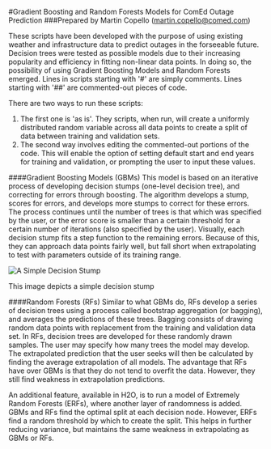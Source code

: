 #Gradient Boosting and Random Forests Models for ComEd Outage Prediction
###Prepared by Martin Copello (martin.copello@comed.com)

These scripts have been developed with the purpose of using existing weather and infrastructure data to predict outages in the 
forseeable future. Decision trees were tested as possible models due to their increasing popularity and efficiency in fitting 
non-linear data points. In doing so, the possibility of using Gradient Boosting Models and Random Forests emerged. Lines in scripts starting with '#' are simply comments. Lines starting with '##' are commented-out pieces of code.

There are two ways to run these scripts:

1. The first one is 'as is'. They scripts, when run, will create a uniformly distributed random variable across all data points to
create a split of data between training and validation sets.
2. The second way involves editing the commented-out portions of the code. This will enable the option of setting default start and
end years for training and validation, or prompting the user to input these values.

####Gradient Boosting Models (GBMs)
This model is based on an iterative process of developing decision stumps (one-level decision tree), and correcting for errors through boosting. The algorithm develops a stump, scores for errors, and develops more stumps to correct for these errors. The process continues until the number of trees is that which was specified by the user, or the error score is smaller than a certain threshold for a certain number of iterations (also specified by the user). Visually, each decision stump fits a step function to the remaining errors. Because of this, they can approach data points fairly well, but fall short when extrapolating to test with parameters outside of its training range.


![A Simple Decision Stump](http://i.imgur.com/0bMkBK9.png)

This image depicts a simple decision stump


####Random Forests (RFs)
Similar to what GBMs do, RFs develop a series of decision trees using a process called bootstrap aggregation (or bagging), and averages the predictions of these trees. Bagging consists of drawing random data points with replacement from the training and validation data set. In RFs, decision trees are developed for these randomly drawn samples. The user may specify how many trees the model may develop. The extrapolated prediction that the user seeks will then be calculated by finding the average extrapolation of all models. The advantage that RFs have over GBMs is that they do not tend to overfit the data. However, they still find weakness in extrapolation predictions. 

An additional feature, available in H2O, is to run a model of Extremely Random Forests (ERFs), where another layer of randomness is added. GBMs and RFs find the optimal split at each decision node. However, ERFs find a random threshold by which to create the split. This helps in further reducing variance, but maintains the same weakness in extrapolating as GBMs or RFs. 



